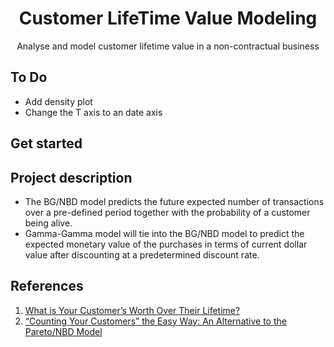 <h1 align="center">
    Customer LifeTime Value Modeling
</br>
</h1>

<p align="center">
    Analyse and model customer lifetime value in a non-contractual business
</p>

## To Do

- Add density plot
- Change the T axis to an date axis

## Get started



## Project description

- The BG/NBD model predicts the future expected number of transactions over a pre-defined period
together with the probability of a customer being alive.
- Gamma-Gamma model will tie into the BG/NBD model to predict the expected monetary value of the
purchases in terms of current dollar value after discounting at a predetermined discount rate.

## References

1. [What is Your Customer’s Worth Over Their Lifetime?](https://towardsdatascience.com/what-is-your-customers-worth-over-their-lifetime-dfae277fd166)
2. [“Counting Your Customers” the Easy Way: An Alternative to the Pareto/NBD Model](http://brucehardie.com/papers/018/fader_et_al_mksc_05.pdf)
